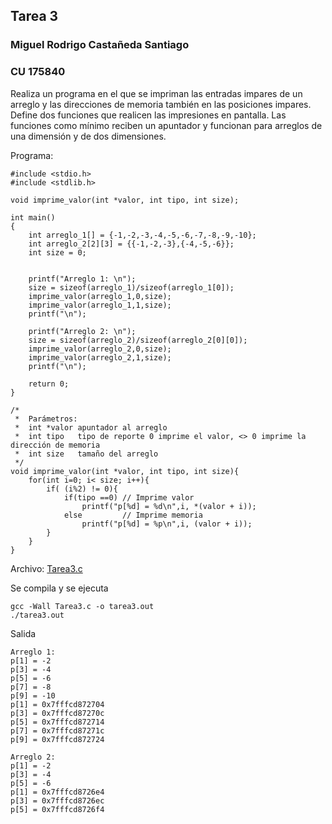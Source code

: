 ## Tarea 3
### Miguel Rodrigo Castañeda Santiago
### CU 175840


Realiza un programa en el que se impriman las entradas impares de un arreglo y las direcciones de memoria también en las posiciones impares. Define dos funciones que realicen las impresiones en pantalla. Las funciones como mínimo reciben un apuntador y funcionan para arreglos de una dimensión y de dos dimensiones.


Programa: 

```
#include <stdio.h>
#include <stdlib.h>

void imprime_valor(int *valor, int tipo, int size);

int main()
{
    int arreglo_1[] = {-1,-2,-3,-4,-5,-6,-7,-8,-9,-10};
    int arreglo_2[2][3] = {{-1,-2,-3},{-4,-5,-6}};
    int size = 0;


    printf("Arreglo 1: \n");
    size = sizeof(arreglo_1)/sizeof(arreglo_1[0]);
    imprime_valor(arreglo_1,0,size);
    imprime_valor(arreglo_1,1,size);
    printf("\n");

    printf("Arreglo 2: \n");
    size = sizeof(arreglo_2)/sizeof(arreglo_2[0][0]);
    imprime_valor(arreglo_2,0,size);
    imprime_valor(arreglo_2,1,size);
    printf("\n");

    return 0;
}

/*
 *  Parámetros:
 *  int *valor apuntador al arreglo
 *  int tipo   tipo de reporte 0 imprime el valor, <> 0 imprime la dirección de memoria
 *  int size   tamaño del arreglo
 */
void imprime_valor(int *valor, int tipo, int size){
    for(int i=0; i< size; i++){
        if( (i%2) != 0){
            if(tipo ==0) // Imprime valor
                printf("p[%d] = %d\n",i, *(valor + i));
            else         // Imprime memoria
                printf("p[%d] = %p\n",i, (valor + i));
        }
    }
}
```
Archivo: [Tarea3.c](Tarea3.c)

Se compila y se ejecuta

```
gcc -Wall Tarea3.c -o tarea3.out
./tarea3.out 

```

Salida  

```
Arreglo 1:
p[1] = -2
p[3] = -4
p[5] = -6
p[7] = -8
p[9] = -10
p[1] = 0x7fffcd872704
p[3] = 0x7fffcd87270c
p[5] = 0x7fffcd872714
p[7] = 0x7fffcd87271c
p[9] = 0x7fffcd872724

Arreglo 2:
p[1] = -2
p[3] = -4
p[5] = -6
p[1] = 0x7fffcd8726e4
p[3] = 0x7fffcd8726ec
p[5] = 0x7fffcd8726f4
```


